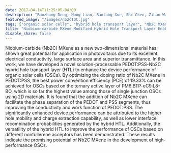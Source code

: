 ```yaml
---
date: 2017-04-14T11:25:05-04:00
description: "Baozhong Deng, Hong Lian, Baotong Xue, Shi Chen, Zihan Wang, Tao Xu*, Hongliang Dong*, Shenghao Wang*"
featured_image: "/images/nb2cTOC.jpg"
tags: ["organic solar cells", "hybrid hole transport layer", "Nb2C MXene", "PEDOT:PSS", "electrical conductivity"]
title: "Niobium-carbide MXene Modified Hybrid Hole Transport Layer Enabling High-performance Organic Solar Cells Over 19%"
disable_share: false
---
```

Niobium-carbide (Nb2C) MXene as a new two-dimensional material has shown great potential for application in photovoltaics due to its excellent electrical conductivity, large surface area and superior transmittance. In this work, we have developed a novel solution-processable PEDOT:PSS-Nb2C hybrid hole transport layer (HTL) to enhance the device performance of organic solar cells (OSCs). By optimizing the doping ratio of Nb2C MXene in PEDOT:PSS, the best power convention efficiency (PCE) of 19.33% can be achieved for OSCs based on the ternary active layer of PM6:BTP-eC9:L8-BO, which is so far the highest value among those of single junction OSCs using 2D materials. It is found that the addition of Nb2C MXene can facilitate the phase separation of the PEDOT and PSS segments, thus improving the conductivity and work function of PEDOT:PSS. The significantly enhanced device performance can be attributed to the higher hole mobility and charge extraction capability, as well as lower interface recombination probabilities generated by the hybrid HTL. Additionally, the versatility of the hybrid HTL to improve the performance of OSCs based on different nonfullerene acceptors has been demonstrated. These results indicate the promising potential of Nb2C MXene in the development of high-performance OSCs. 